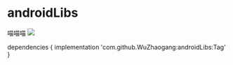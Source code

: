 # androidLibs
喵喵喵
[![](https://jitpack.io/v/WuZhaogang/androidLibs.svg)](https://jitpack.io/#WuZhaogang/androidLibs)


dependencies {
	   implementation 'com.github.WuZhaogang:androidLibs:Tag'
}
